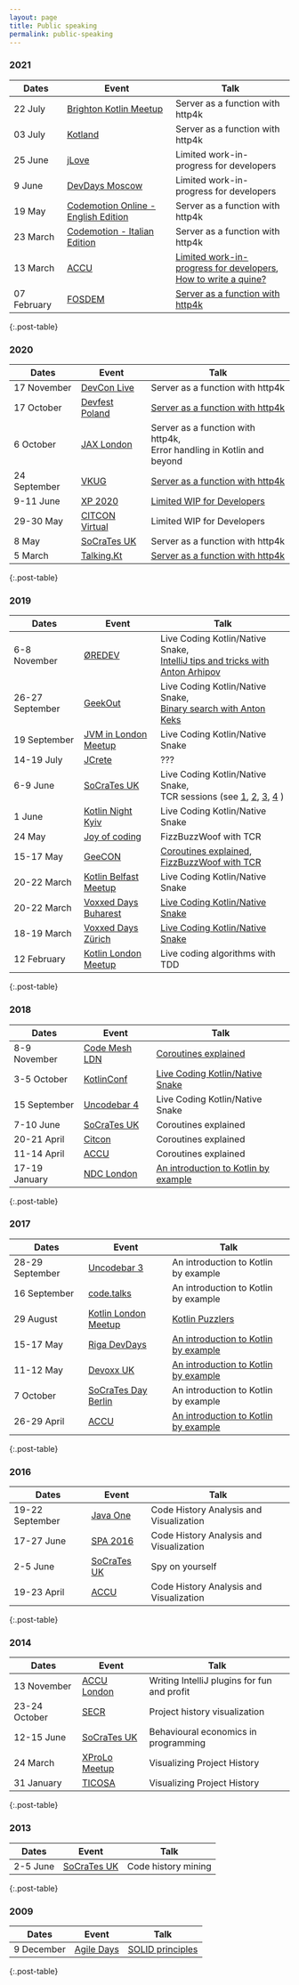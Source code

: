 ```yaml
---
layout: page
title: Public speaking
permalink: public-speaking
---
```


### 2021

| Dates | Event | Talk |
| --- | --- | --- |
| 22 July         | [Brighton Kotlin Meetup](https://www.meetup.com/Brighton-Kotlin/events/279015769) | Server as a function with http4k |
| 03 July         | [Kotland](https://www.kotland.org) | Server as a function with http4k |
| 25 June         | [jLove](https://jlove.konfy.care) | Limited work-in-progress for developers |
| 9 June          | [DevDays Moscow](https://devdayscon.ru/Dmitry-Kandalov) | Limited work-in-progress for developers |
| 19 May          | [Codemotion Online - English Edition](https://events.codemotion.com/conferences/online/2021/online-tech-conference-spring/agenda) | Server as a function with http4k |
| 23 March        | [Codemotion - Italian Edition](https://events.codemotion.com/conferences/online/2021/online-tech-conference-italian-edition-spring) | Server as a function with http4k |
| 13 March        | [ACCU](https://flame.firebird.systems/archer-yates/ACCU2021/MyProgrammes#Programme.ItemPage.104.0) | [Limited work-in-progress for developers](https://www.youtube.com/watch?v=AWbgen9x6xs),<br/>[How to write a quine?](https://www.youtube.com/watch?v=wOZd5PnUCD8) |
| 07 February     | [FOSDEM](https://fosdem.org/2021) | [Server as a function with http4k](https://fosdem.org/2021/schedule/event/live_coding_with_http4k) |
{:.post-table}

### 2020

| Dates | Event | Talk |
| --- | --- | --- |
| 17 November     | [DevCon Live](https://www.dev-con.ro/agenda/3-web-mobile-week) | Server as a function with http4k | 
| 17 October      | [Devfest Poland](https://gdg.community.dev/events/details/google-gdg-warszawa-presents-devfest-poland-2020-with-gdg) | [Server as a function with http4k](https://www.youtube.com/watch?v=x325JPp1aSo&t=6345s) | 
| 6 October       | [JAX London](https://jaxlondon.com) | Server as a function with http4k,<br/>Error handling in Kotlin and beyond | 
| 24 September    | [VKUG](https://www.meetup.com/Virtual-Kotlin-User-Group/events/269998087) | [Server as a function with http4k](https://www.youtube.com/watch?v=GVU5VWGTJgc) | 
| 9-11 June       | [XP 2020](https://www.agilealliance.org/xp2020) | [Limited WIP for Developers](https://www.agilealliance.org/xp2020/xp-2020-online-program/industry-and-practice-abstracts/#Kandalov) | 
| 29-30 May       | [CITCON Virtual](https://citconf.com/virtual2020) | Limited WIP for Developers | 
| 8 May           | [SoCraTes UK](https://www.eventbrite.co.uk/e/socrates-uk-2020-digital-spring-tickets-101979310864) | Server as a function with http4k | 
| 5 March         | [Talking.Kt](https://talkingkt.fr) | [Server as a function with http4k](https://www.youtube.com/watch?v=vsueRJCJuLI) | 
{:.post-table}

### 2019

| Dates | Event | Talk |
| --- | --- | --- |
| 6-8 November    | [ØREDEV](https://oredev.org) | Live Coding Kotlin/Native Snake,<br/>[IntelliJ tips and tricks with Anton Arhipov](https://www.youtube.com/watch?v=u6l1B770qHo) | 
| 26-27 September | [GeekOut](https://2019.geekout.ee) | Live Coding Kotlin/Native Snake,<br/>[Binary search with Anton Keks](https://www.youtube.com/watch?v=_n1M8G5ifKo) |
| 19 September    | [JVM in London Meetup](https://www.meetup.com/JVM-in-London/events/264157116) | Live Coding Kotlin/Native Snake | 
| 14-19 July      | [JCrete](http://www.jcrete.org/) | ??? | 
| 6-9 June        | [SoCraTes UK](https://socratesuk.org) | Live Coding Kotlin/Native Snake,<br/>TCR sessions (see [1](https://www.youtube.com/watch?v=tmRRlzPWyYA), [2](https://www.youtube.com/watch?v=H0z_NhQIOHQ), [3](https://www.youtube.com/watch?v=wDhBNl_a0ww), [4](https://www.youtube.com/watch?v=JkMnqrML8dk) ) | 
| 1 June          | [Kotlin Night Kyiv](http://knightkyiv.com) | Live Coding Kotlin/Native Snake | 
| 24 May          | [Joy of coding](https://joyofcoding.org) | FizzBuzzWoof with TCR | 
| 15-17 May       | [GeeCON](https://2019.geecon.org/) | [Coroutines explained](https://www.youtube.com/watch?v=ZOcJXRcqIQE), [FizzBuzzWoof with TCR](https://www.youtube.com/watch?v=BiHO0sIG_ZM) | 
| 20-22 March     | [Kotlin Belfast Meetup](https://www.meetup.com/kotlin-belfast/events/259063462/) | Live Coding Kotlin/Native Snake | 
| 20-22 March     | [Voxxed Days Buharest](https://romania.voxxeddays.com/bucharest/) | [Live Coding Kotlin/Native Snake](https://www.youtube.com/watch?v=OxtxyhDwmdw) | 
| 18-19 March     | [Voxxed Days Zürich](https://voxxeddays.com/zurich) | [Live Coding Kotlin/Native Snake](https://www.youtube.com/watch?v=dpapcHqXkKs) | 
| 12 February     | [Kotlin London Meetup](https://www.meetup.com/kotlin-london/events/258399375/) | Live coding algorithms with TDD |
{:.post-table}

### 2018

| Dates | Event | Talk |
| --- | --- | --- |
| 8-9 November  | [Code Mesh LDN](https://codesync.global/conferences/code-mesh-2018/) | [Coroutines explained](https://www.youtube.com/watch?v=dWBsdh0BndM) |
| 3-5 October   | [KotlinConf](https://kotlinconf.com) | [Live Coding Kotlin/Native Snake](https://www.youtube.com/watch?v=U-gdJQeOVAk) |
| 15 September  | [Uncodebar 4](https://codebar.io/events/uncodebar-4) | Live Coding Kotlin/Native Snake |
| 7-10 June     | [SoCraTes UK](http://socratesuk.org) | Coroutines explained |
| 20-21 April   | [Citcon](https://www.citconf.com/vienna2018) | Coroutines explained |
| 11-14 April   | [ACCU](https://accu.org/conf-main/main) | Coroutines explained |
| 17-19 January | [NDC London](https://ndc-london.com) | [An introduction to Kotlin by example](https://www.youtube.com/watch?v=6k7az23iZME) | 
{:.post-table}

### 2017

| Dates | Event | Talk |
| --- | --- | --- |
| 28-29 September | [Uncodebar 3](https://codebar.io/events/uncodebar-3) | An introduction to Kotlin by example |
| 16 September    | [code.talks](https://www.codetalks.de) | An introduction to Kotlin by example |
| 29 August       | [Kotlin London Meetup](https://www.meetup.com/kotlin-london/events/241918493/) | [Kotlin Puzzlers](https://github.com/dkandalov/kotlin-puzzlers) |
| 15-17 May       | [Riga DevDays](https://rigadevdays.lv/) | [An introduction to Kotlin by example](https://www.youtube.com/watch?v=k1QUKaDMiYU) |
| 11-12 May       | [Devoxx UK](http://www.devoxx.co.uk) | [An introduction to Kotlin by example](https://www.youtube.com/watch?v=pjC8C1xid3k) |
| 7 October       | [SoCraTes Day Berlin](https://www.meetup.com/Software-Craftsmanship-Berlin/events/241973901/) | An introduction to Kotlin by example |
| 26-29 April     | [ACCU](https://accu.org/conf-main/main) | [An introduction to Kotlin by example](https://www.youtube.com/watch?v=uZqo21geUa0) | 
{:.post-table}

### 2016

| Dates | Event | Talk |
| --- | --- | --- |
| 19-22 September | [Java One](https://en.wikipedia.org/wiki/JavaOne) | Code History Analysis and Visualization |
| 17-27 June      | [SPA 2016](https://spaconference.org/spa2016) | Code History Analysis and Visualization |
| 2-5 June        | [SoCraTes UK](http://socratesuk.org) | Spy on yourself |
| 19-23 April     | [ACCU](https://accu.org/index.php/conferences/accu_conference_2016) | Code History Analysis and Visualization |
{:.post-table}

### 2014

| Dates | Event | Talk |
| --- | --- | --- |
| 13 November   | [ACCU London](https://www.meetup.com/ACCULondon/events/209671672) | Writing IntelliJ plugins for fun and profit |
| 23-24 October | [SECR](http://2014.secrus.org/lang/en) | Project history visualization |
| 12-15 June    | [SoCraTes UK](http://socratesuk.org) | Behavioural economics in programming |
| 24 March      | [XProLo Meetup](https://www.meetup.com/Extreme-Programmers-London/events/167057442) | Visualizing Project History |
| 31 January    | [TICOSA](http://www.ticosa.org) | Visualizing Project History |
{:.post-table}

### 2013

| Dates | Event | Talk |
| --- | --- | --- |
| 2-5 June        | [SoCraTes UK](http://socratesuk.org) | Code history mining |
{:.post-table}

### 2009

| Dates | Event | Talk |
| --- | --- | --- |
| 9 December | [Agile Days](http://2009.agiledays.ru) | [SOLID principles](https://www.youtube.com/watch?v=av9ykUpscyk) |
{:.post-table}

